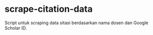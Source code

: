 # scrape-citation-data
Script untuk scraping data sitasi berdasarkan nama dosen dan Google Scholar ID.
